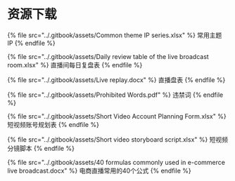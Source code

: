 # 资源下载

{% file src="../.gitbook/assets/Common theme IP series.xlsx" %}
常用主题 IP
{% endfile %}

{% file src="../.gitbook/assets/Daily review table of the live broadcast room.xlsx" %}
直播间每日复盘表
{% endfile %}

{% file src="../.gitbook/assets/Live replay.docx" %}
直播盘表
{% endfile %}

{% file src="../.gitbook/assets/Prohibited Words.pdf" %}
违禁词
{% endfile %}

{% file src="../.gitbook/assets/Short Video Account Planning Form.xlsx" %}
短视频账号规划表
{% endfile %}

{% file src="../.gitbook/assets/Short video storyboard script.xlsx" %}
短视频分镜脚本
{% endfile %}

{% file src="../.gitbook/assets/40 formulas commonly used in e-commerce live broadcast.docx" %}
电商直播常用的40个公式
{% endfile %}
